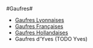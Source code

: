 #Gaufres#

- [Gaufres Lyonnaises](./gaufres_lyonnaises.md)
- [Gaufres Françaises](./gaufres_francaises.md)
- [Gaufres Hollandaises](./gaufres_francaises.md)
- Gaufres d'Yves (TODO Yves)
